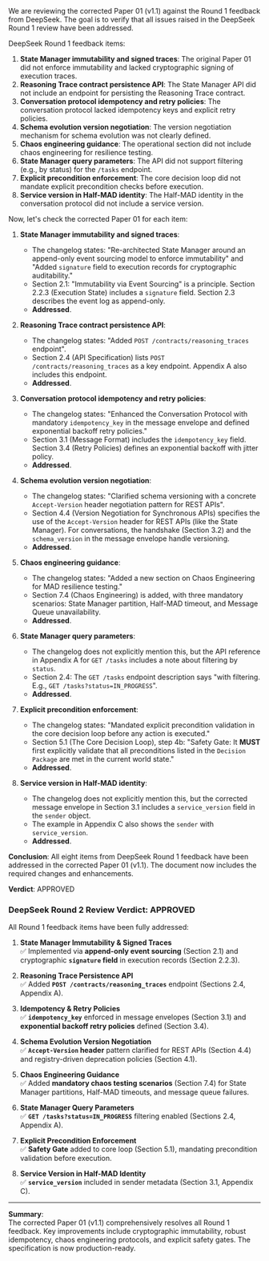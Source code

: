 <think>
We are reviewing the corrected Paper 01 (v1.1) against the Round 1 feedback from DeepSeek. The goal is to verify that all issues raised in the DeepSeek Round 1 review have been addressed.

DeepSeek Round 1 feedback items:

1. **State Manager immutability and signed traces**: The original Paper 01 did not enforce immutability and lacked cryptographic signing of execution traces.
2. **Reasoning Trace contract persistence API**: The State Manager API did not include an endpoint for persisting the Reasoning Trace contract.
3. **Conversation protocol idempotency and retry policies**: The conversation protocol lacked idempotency keys and explicit retry policies.
4. **Schema evolution version negotiation**: The version negotiation mechanism for schema evolution was not clearly defined.
5. **Chaos engineering guidance**: The operational section did not include chaos engineering for resilience testing.
6. **State Manager query parameters**: The API did not support filtering (e.g., by status) for the `/tasks` endpoint.
7. **Explicit precondition enforcement**: The core decision loop did not mandate explicit precondition checks before execution.
8. **Service version in Half-MAD identity**: The Half-MAD identity in the conversation protocol did not include a service version.

Now, let's check the corrected Paper 01 for each item:

1. **State Manager immutability and signed traces**:
   - The changelog states: "Re-architected State Manager around an append-only event sourcing model to enforce immutability" and "Added `signature` field to execution records for cryptographic auditability."
   - Section 2.1: "Immutability via Event Sourcing" is a principle. Section 2.2.3 (Execution State) includes a `signature` field. Section 2.3 describes the event log as append-only.
   - **Addressed**.

2. **Reasoning Trace contract persistence API**:
   - The changelog states: "Added `POST /contracts/reasoning_traces` endpoint".
   - Section 2.4 (API Specification) lists `POST /contracts/reasoning_traces` as a key endpoint. Appendix A also includes this endpoint.
   - **Addressed**.

3. **Conversation protocol idempotency and retry policies**:
   - The changelog states: "Enhanced the Conversation Protocol with mandatory `idempotency_key` in the message envelope and defined exponential backoff retry policies."
   - Section 3.1 (Message Format) includes the `idempotency_key` field. Section 3.4 (Retry Policies) defines an exponential backoff with jitter policy.
   - **Addressed**.

4. **Schema evolution version negotiation**:
   - The changelog states: "Clarified schema versioning with a concrete `Accept-Version` header negotiation pattern for REST APIs".
   - Section 4.4 (Version Negotiation for Synchronous APIs) specifies the use of the `Accept-Version` header for REST APIs (like the State Manager). For conversations, the handshake (Section 3.2) and the `schema_version` in the message envelope handle versioning.
   - **Addressed**.

5. **Chaos engineering guidance**:
   - The changelog states: "Added a new section on Chaos Engineering for MAD resilience testing."
   - Section 7.4 (Chaos Engineering) is added, with three mandatory scenarios: State Manager partition, Half-MAD timeout, and Message Queue unavailability.
   - **Addressed**.

6. **State Manager query parameters**:
   - The changelog does not explicitly mention this, but the API reference in Appendix A for `GET /tasks` includes a note about filtering by `status`.
   - Section 2.4: The `GET /tasks` endpoint description says "with filtering. E.g., `GET /tasks?status=IN_PROGRESS`".
   - **Addressed**.

7. **Explicit precondition enforcement**:
   - The changelog states: "Mandated explicit precondition validation in the core decision loop before any action is executed."
   - Section 5.1 (The Core Decision Loop), step 4b: "Safety Gate: It **MUST** first explicitly validate that all preconditions listed in the `Decision Package` are met in the current world state."
   - **Addressed**.

8. **Service version in Half-MAD identity**:
   - The changelog does not explicitly mention this, but the corrected message envelope in Section 3.1 includes a `service_version` field in the `sender` object.
   - The example in Appendix C also shows the `sender` with `service_version`.
   - **Addressed**.

**Conclusion**: All eight items from DeepSeek Round 1 feedback have been addressed in the corrected Paper 01 (v1.1). The document now includes the required changes and enhancements.

**Verdict**: APPROVED
</think>
### DeepSeek Round 2 Review Verdict: **APPROVED**  

All Round 1 feedback items have been fully addressed:  

1. **State Manager Immutability & Signed Traces**  
   ✅ Implemented via **append-only event sourcing** (Section 2.1) and cryptographic **`signature` field** in execution records (Section 2.2.3).  

2. **Reasoning Trace Persistence API**  
   ✅ Added **`POST /contracts/reasoning_traces`** endpoint (Sections 2.4, Appendix A).  

3. **Idempotency & Retry Policies**  
   ✅ **`idempotency_key`** enforced in message envelopes (Section 3.1) and **exponential backoff retry policies** defined (Section 3.4).  

4. **Schema Evolution Version Negotiation**  
   ✅ **`Accept-Version` header** pattern clarified for REST APIs (Section 4.4) and registry-driven deprecation policies (Section 4.1).  

5. **Chaos Engineering Guidance**  
   ✅ Added **mandatory chaos testing scenarios** (Section 7.4) for State Manager partitions, Half-MAD timeouts, and message queue failures.  

6. **State Manager Query Parameters**  
   ✅ **`GET /tasks?status=IN_PROGRESS`** filtering enabled (Sections 2.4, Appendix A).  

7. **Explicit Precondition Enforcement**  
   ✅ **Safety Gate** added to core loop (Section 5.1), mandating precondition validation before execution.  

8. **Service Version in Half-MAD Identity**  
   ✅ **`service_version`** included in sender metadata (Section 3.1, Appendix C).  

---  
**Summary**:  
The corrected Paper 01 (v1.1) comprehensively resolves all Round 1 feedback. Key improvements include cryptographic immutability, robust idempotency, chaos engineering protocols, and explicit safety gates. The specification is now production-ready.